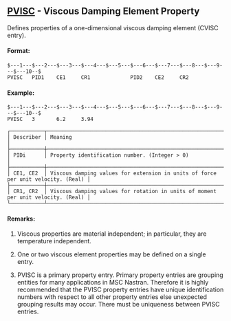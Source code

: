 ## [PVISC](https://help.hexagonmi.com/bundle/MSC_Nastran_2022.4/page/Nastran_Combined_Book/qrg/bulkp/TOC.PVISC.xhtml) - Viscous Damping Element Property

Defines properties of a one-dimensional viscous damping element (CVISC entry).

#### Format:

```nastran
$---1---$---2---$---3---$---4---$---5---$---6---$---7---$---8---$---9---$---10--$
PVISC   PID1    CE1     CR1             PID2    CE2     CR2                     
```
#### Example:

```nastran
$---1---$---2---$---3---$---4---$---5---$---6---$---7---$---8---$---9---$---10--$
PVISC   3       6.2     3.94                                                    
```
```text
┌───────────┬──────────────────────────────────────────────────────────────────────────────────┐
│ Describer │ Meaning                                                                          │
├───────────┼──────────────────────────────────────────────────────────────────────────────────┤
│ PIDi      │ Property identification number. (Integer > 0)                                    │
├───────────┼──────────────────────────────────────────────────────────────────────────────────┤
│ CE1, CE2  │ Viscous damping values for extension in units of force per unit velocity. (Real) │
├───────────┼──────────────────────────────────────────────────────────────────────────────────┤
│ CR1, CR2  │ Viscous damping values for rotation in units of moment per unit velocity. (Real) │
└───────────┴──────────────────────────────────────────────────────────────────────────────────┘
```
#### Remarks:

1. Viscous properties are material independent; in particular, they are temperature independent.

2. One or two viscous element properties may be defined on a single entry.

3. PVISC is a primary property entry. Primary property entries are grouping entities for many applications in MSC Nastran. Therefore it is highly recommended that the PVISC property entries have unique identification numbers with respect to all other property entries else unexpected grouping results may occur. There must be uniqueness between PVISC entries.

